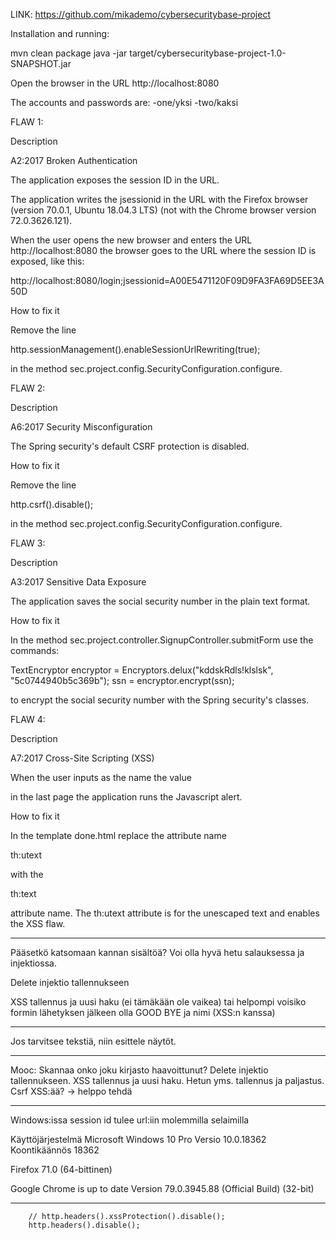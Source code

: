 LINK: https://github.com/mikademo/cybersecuritybase-project

Installation and running:

mvn clean package
java -jar target/cybersecuritybase-project-1.0-SNAPSHOT.jar

Open the browser in the URL http://localhost:8080

The accounts and passwords are:
-one/yksi
-two/kaksi


FLAW 1:

Description

A2:2017 Broken Authentication

The application exposes the session ID in the URL.

The application writes the jsessionid in the URL with the Firefox browser (version 70.0.1, Ubuntu 18.04.3 LTS) (not with the Chrome browser version 72.0.3626.121).

When the user opens the new browser and enters the URL http://localhost:8080 the browser
goes to the URL where the session ID is exposed, like this:

http://localhost:8080/login;jsessionid=A00E5471120F09D9FA3FA69D5EE3A50D

How to fix it

Remove the line 

http.sessionManagement().enableSessionUrlRewriting(true);

in the method sec.project.config.SecurityConfiguration.configure.


FLAW 2:

Description

A6:2017 Security Misconfiguration

The Spring security's default CSRF protection is disabled.

How to fix it

Remove the line 

http.csrf().disable();

in the method sec.project.config.SecurityConfiguration.configure.


FLAW 3:

Description

A3:2017 Sensitive Data Exposure

The application saves the social security number in the plain text format.

How to fix it

In the method sec.project.controller.SignupController.submitForm use the commands:

TextEncryptor encryptor = Encryptors.delux("kddskRdls!klslsk", "5c0744940b5c369b");
ssn = encryptor.encrypt(ssn);

to encrypt the social security number with the Spring security's classes.


FLAW 4:

Description

A7:2017 Cross-Site Scripting (XSS)

When the user inputs as the name the value

<script>alert("Hello!");</script>

in the last page the application runs the Javascript alert.

How to fix it

In the template done.html replace the attribute name

th:utext

with the

th:text

attribute name. The th:utext attribute is for the unescaped text and enables the XSS flaw.

  

-------------------
Pääsetkö katsomaan kannan sisältöä? Voi olla hyvä hetu salauksessa ja injektiossa.

Delete injektio tallennukseen

XSS tallennus ja uusi haku (ei tämäkään ole vaikea)
tai helpompi voisiko formin lähetyksen jälkeen olla GOOD BYE ja nimi (XSS:n kanssa)


-----

Jos tarvitsee tekstiä, niin esittele näytöt.

--------

Mooc: Skannaa onko joku kirjasto haavoittunut? Delete injektio tallennukseen. XSS tallennus ja uusi haku. Hetun yms. tallennus ja paljastus. Csrf XSS:ää? -> helppo tehdä

---

Windows:issa session id tulee url:iin molemmilla selaimilla

Käyttöjärjestelmä             Microsoft Windows 10 Pro
Versio    10.0.18362 Koontikäännös 18362

Firefox
71.0 (64-bittinen)

Google Chrome is up to date
Version 79.0.3945.88 (Official Build) (32-bit)

---
        // http.headers().xssProtection().disable();
        http.headers().disable();
